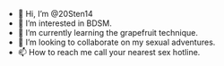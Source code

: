 - 👋 Hi, I’m @20Sten14
- 👀 I’m interested in BDSM.
- 🌱 I’m currently learning the grapefruit technique.
- 💞️ I’m looking to collaborate on my sexual adventures.
- 📫 How to reach me call your nearest sex hotline.

<!---
20Sten14/20Sten14 is a ✨ special ✨ repository because its `README.md` (this file) appears on your GitHub profile.
You can click the Preview link to take a look at your changes.
--->
